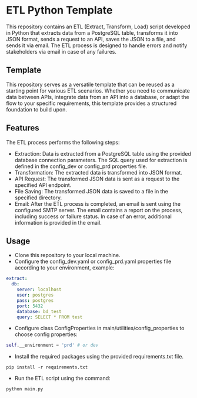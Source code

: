 # ETL Python Template

This repository contains an ETL (Extract, Transform, Load) script developed in Python that extracts data from a PostgreSQL table, transforms it into JSON format, sends a request to an API, saves the JSON to a file, and sends it via email. The ETL process is designed to handle errors and notify stakeholders via email in case of any failures.

## Template
This repository serves as a versatile template that can be reused as a starting point for various ETL scenarios. Whether you need to communicate data between APIs, integrate data from an API into a database, or adapt the flow to your specific requirements, this template provides a structured foundation to build upon.

## Features
The ETL process performs the following steps:
- Extraction: Data is extracted from a PostgreSQL table using the provided database connection parameters. The SQL query used for extraction is defined in the config_dev or config_prd properties file.
- Transformation: The extracted data is transformed into JSON format.
- API Request: The transformed JSON data is sent as a request to the specified API endpoint.
- File Saving: The transformed JSON data is saved to a file in the specified directory.
- Email: After the ETL process is completed, an email is sent using the configured SMTP server. The email contains a report on the process, including success or failure status. In case of an error, additional information is provided in the email.

## Usage
- Clone this repository to your local machine.
- Configure the config_dev.yaml or config_prd.yaml properties file according to your environment, example:
```yaml
extract:
  db:
    server: localhost
    user: postgres
    pass: postgres
    port: 5432
    database: bd_test
    query: SELECT * FROM test
```
- Configure class ConfigProperties in main/utilities/config_properties to choose config properties:
```python
self.__environment = 'prd' # or dev
```
- Install the required packages using the provided requirements.txt file.
```
pip install -r requirements.txt
```
- Run the ETL script using the command: 
```
python main.py
```
